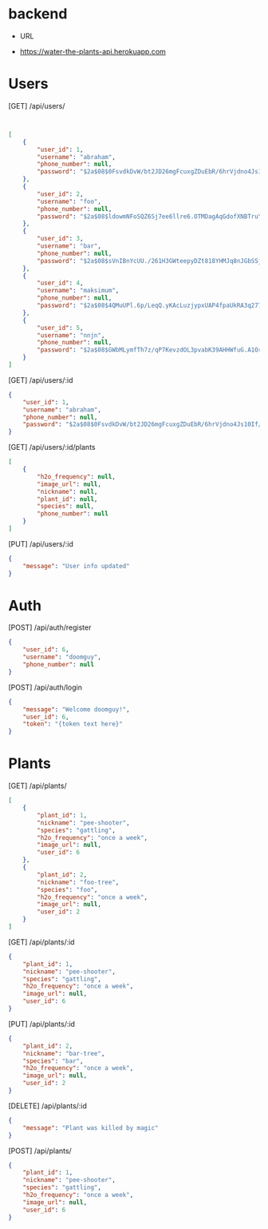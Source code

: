 # backend


* URL
- https://water-the-plants-api.herokuapp.com

# Users

[GET] /api/users/

```JSON


[
    {
        "user_id": 1,
        "username": "abraham",
        "phone_number": null,
        "password": "$2a$08$0FsvdkDvW/bt2JD26mgFcuxgZDuEbR/6hrVjdno4Js10If/dXVaM."
    },
    {
        "user_id": 2,
        "username": "foo",
        "phone_number": null,
        "password": "$2a$08$ldowmNFoSQZ6Sj7ee6llre6.OTMDagAqGdofXNBTruY7q0GY8.p4q"
    },
    {
        "user_id": 3,
        "username": "bar",
        "phone_number": null,
        "password": "$2a$08$sVnIBnYcUU./261H3GWteepyDZt818YHMJq8nJGbSSjTpEa57aesy"
    },
    {
        "user_id": 4,
        "username": "maksimum",
        "phone_number": null,
        "password": "$2a$08$4QMuUPl.6p/LeqQ.yKAcLuzjypxUAP4fpaUkRA3q277Kj3.WmlQYS"
    },
    {
        "user_id": 5,
        "username": "nnjn",
        "phone_number": null,
        "password": "$2a$08$GWbMLymfTh7z/qP7KevzdOL3pvabK39AHHWfuG.A1OrqxVfV0mdIu"
    }
]
```
[GET] /api/users/:id

```JSON
{
    "user_id": 1,
    "username": "abraham",
    "phone_number": null,
    "password": "$2a$08$0FsvdkDvW/bt2JD26mgFcuxgZDuEbR/6hrVjdno4Js10If/dXVaM."
}
```
[GET] /api/users/:id/plants
```JSON
[
    {
        "h2o_frequency": null,
        "image_url": null,
        "nickname": null,
        "plant_id": null,
        "species": null,
        "phone_number": null
    }
]
```
[PUT] /api/users/:id
```JSON
{
    "message": "User info updated"
}
```
# Auth

[POST] /api/auth/register
```JSON
{
    "user_id": 6,
    "username": "doomguy",
    "phone_number": null
}
```
[POST] /api/auth/login
```JSON
{
    "message": "Welcome doomguy!",
    "user_id": 6,
    "token": "{token text here}"
}
```
# Plants

[GET] /api/plants/
```JSON
[
    {
        "plant_id": 1,
        "nickname": "pee-shooter",
        "species": "gattling",
        "h2o_frequency": "once a week",
        "image_url": null,
        "user_id": 6
    },
    {
        "plant_id": 2,
        "nickname": "foo-tree",
        "species": "foo",
        "h2o_frequency": "once a week",
        "image_url": null,
        "user_id": 2
    }
]
```
[GET] /api/plants/:id
```JSON
{
    "plant_id": 1,
    "nickname": "pee-shooter",
    "species": "gattling",
    "h2o_frequency": "once a week",
    "image_url": null,
    "user_id": 6
}
```
[PUT] /api/plants/:id
```JSON
{
    "plant_id": 2,
    "nickname": "bar-tree",
    "species": "bar",
    "h2o_frequency": "once a week",
    "image_url": null,
    "user_id": 2
}
```
[DELETE] /api/plants/:id
```JSON
{
    "message": "Plant was killed by magic"
}
```
[POST] /api/plants/
```JSON
{
    "plant_id": 1,
    "nickname": "pee-shooter",
    "species": "gattling",
    "h2o_frequency": "once a week",
    "image_url": null,
    "user_id": 6
}
```
